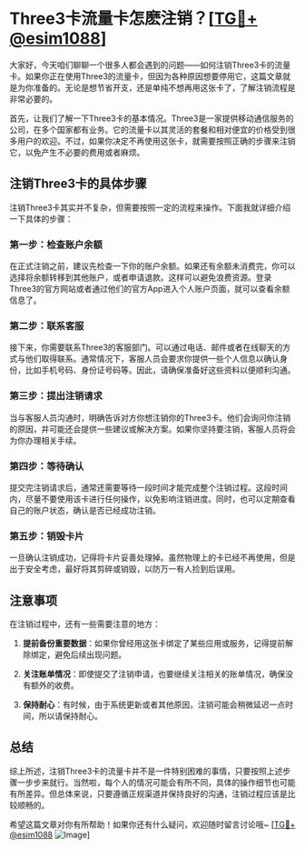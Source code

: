 # Three3卡流量卡怎麽注销？[[TG💪+ @esim1088](https://t.me/s/esim1088)]

大家好，今天咱们聊聊一个很多人都会遇到的问题——如何注销Three3卡的流量卡。如果你正在使用Three3的流量卡，但因为各种原因想要停用它，这篇文章就是为你准备的。无论是想节省开支，还是单纯不想再用这张卡了，了解注销流程是非常必要的。

首先，让我们了解一下Three3卡的基本情况。Three3是一家提供移动通信服务的公司，在多个国家都有业务。它的流量卡以其灵活的套餐和相对便宜的价格受到很多用户的欢迎。不过，如果你决定不再使用这张卡，就需要按照正确的步骤来注销它，以免产生不必要的费用或者麻烦。

## 注销Three3卡的具体步骤

注销Three3卡其实并不复杂，但需要按照一定的流程来操作。下面我就详细介绍一下具体的步骤：

### 第一步：检查账户余额

在正式注销之前，建议先检查一下你的账户余额。如果还有余额未消费完，你可以选择将余额转移到其他账户，或者申请退款。这样可以避免浪费资源。登录Three3的官方网站或者通过他们的官方App进入个人账户页面，就可以查看余额信息了。

### 第二步：联系客服

接下来，你需要联系Three3的客服部门。可以通过电话、邮件或者在线聊天的方式与他们取得联系。通常情况下，客服人员会要求你提供一些个人信息以确认身份，比如手机号码、身份证号码等。因此，请确保准备好这些资料以便顺利沟通。

### 第三步：提出注销请求

当与客服人员沟通时，明确告诉对方你想注销你的Three3卡。他们会询问你注销的原因，并可能还会提供一些建议或解决方案。如果你坚持要注销，客服人员将会为你办理相关手续。

### 第四步：等待确认

提交完注销请求后，通常还需要等待一段时间才能完成整个注销过程。这段时间内，尽量不要使用该卡进行任何操作，以免影响注销进度。同时，也可以定期查看自己的账户状态，确认是否已经成功注销。

### 第五步：销毁卡片

一旦确认注销成功，记得将卡片妥善处理掉。虽然物理上的卡已经不再使用，但是出于安全考虑，最好将其剪碎或销毁，以防万一有人捡到后误用。

## 注意事项

在注销过程中，还有一些需要注意的地方：

1. **提前备份重要数据**：如果你曾经用这张卡绑定了某些应用或服务，记得提前解除绑定，避免后续出现问题。
   
2. **关注账单情况**：即使提交了注销申请，也要继续关注相关的账单情况，确保没有额外的收费。

3. **保持耐心**：有时候，由于系统更新或者其他原因，注销可能会稍微延迟一点时间，所以请保持耐心。

## 总结

综上所述，注销Three3卡的流量卡并不是一件特别困难的事情，只要按照上述步骤一步步来就行。当然啦，每个人的情况可能会有所不同，具体的操作细节也可能有所差异。但总体来说，只要遵循正规渠道并保持良好的沟通，注销过程应该是比较顺畅的。

希望这篇文章对你有所帮助！如果你还有什么疑问，欢迎随时留言讨论哦~ [[TG💪+ @esim1088](https://t.me/s/esim1088) ![Image](https://i.postimg.cc/4NQfJmqS/Snipaste-2025-05-13-00-14-12.png)]